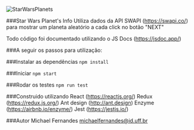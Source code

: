 

![StarWarsPlanets](https://github.com/mfazevedo/StarWarsPlanets/master/appFace.png)


###Star Wars Planet's Info
Utiliza dados da API SWAPI (https://swapi.co/) para mostrar um planeta aleatório a cada click no botão "NEXT"

Todo código foi documentado utilizando o JS Docs (https://jsdoc.app/)


###A seguir os passos para utilização:

###Instalar as dependências
`npm install`

###Iniciar
`npm start`

###Rodar os testes
`npm run test`


###Construido utilizando
    React (https://reactjs.org/)
    Redux (https://redux.js.org/)
    Ant design (http://ant.design)
    Enzyme (https://airbnb.io/enzyme/)
    Jest (https://jestjs.io/)

###Autor
Michael Fernandes
michaelfernandes@id.uff.br


